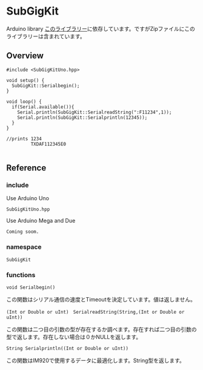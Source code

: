 # SubGigKit

Arduino library
[このライブラリー](https://github.com/TakanoTaiga/SerialComsKit)に依存しています。ですがZipファイルにこのライブラリーは含まれています。

## Overview

```
#include <SubGigKitUno.hpp>

void setup() {
  SubGigKit::Serialbegin();
}

void loop() {
  if(Serial.available()){
    Serial.println(SubGigKit::SerialreadString(":F11234",1));
    Serial.println(SubGigKit::Serialprintln(12345));
  }
}

//prints 1234
         TXDAF112345E0
         
```

## Reference

### include
Use Arduino Uno
```
SubGigKitUno.hpp
```
Use Arduino Mega and Due
```
Coming soom.
```
### namespace
```
SubGigKit
```
### functions
```
void Serialbegin()
```
この関数はシリアル通信の速度とTimeoutを決定しています。値は返しません。
```
(Int or Double or uInt)　SerialreadString(String,(Int or Double or uInt))
```
この関数は二つ目の引数の型が存在するか調べます。存在すれば二つ目の引数の型で返します。存在しない場合は０かNULLを返します。
```
String Serialprintln((Int or Double or uInt))
```
この関数はIM920で使用するデータに最適化します。String型を返します。

